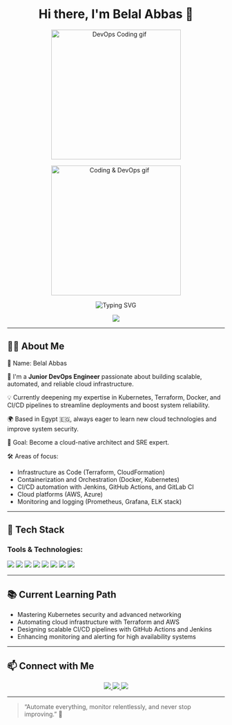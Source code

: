 <h1 align="center">Hi there, I'm Belal Abbas 👋</h1>



<p align="center">
  <img src="https://media.giphy.com/media/3o7aD2saalBwwftBIY/giphy.gif" width="300" alt="DevOps Coding gif"/>
</p>


<!-- صورة 2: Cloud Automation -->
<!-- 
<p align="center">
  <img src="https://media.giphy.com/media/l0MYt5jPR6QX5pnqM/giphy.gif" width="300" alt="Cloud Automation gif"/>
</p>
-->

<!-- صورة 3: Coding & DevOps -->
<p align="center">
  <img src="https://media.giphy.com/media/xT0xeJpnrWC4XWblEk/giphy.gif" width="300" alt="Coding & DevOps gif"/>
</p>

<p align="center">
  <img src="https://readme-typing-svg.herokuapp.com?font=Fira+Code&size=24&color=61DAFB&center=true&vCenter=true&width=450&lines=Hi,+I+am+Belal+%F0%9F%91%8B;Junior+DevOps+Engineer" alt="Typing SVG" />
</p>

<!-- Typing SVG by DenverCoder1 - https://github.com/DenverCoder1/readme-typing-svg -->
<p align="center">
  <a href="https://github.com/DenverCoder1/readme-typing-svg">
    <img src="https://readme-typing-svg.herokuapp.com/?lines=Infrastructure%20as%20Code;CI/CD%20Pipelines;Cloud%20%26%20DevOps%20Automation&font=Fira%20Code&center=true&width=440&height=45&color=f75c7e&vCenter=true&size=22">
  </a>
</p> 

---

## 🧑‍💻 About Me
👤 Name: Belal Abbas

🎯 I'm a **Junior DevOps Engineer** passionate about building scalable, automated, and reliable cloud infrastructure.

💡 Currently deepening my expertise in Kubernetes, Terraform, Docker, and CI/CD pipelines to streamline deployments and boost system reliability.

🌍 Based in Egypt 🇪🇬, always eager to learn new cloud technologies and improve system security.

🎯 Goal: Become a cloud-native architect and SRE expert.

🛠️ Areas of focus:
- Infrastructure as Code (Terraform, CloudFormation)  
- Containerization and Orchestration (Docker, Kubernetes)  
- CI/CD automation with Jenkins, GitHub Actions, and GitLab CI  
- Cloud platforms (AWS, Azure)  
- Monitoring and logging (Prometheus, Grafana, ELK stack)  

---

## 🚀 Tech Stack

### Tools & Technologies:
<p>
  <img src="https://img.shields.io/badge/Terraform-7B42BC?logo=terraform&logoColor=white" />
  <img src="https://img.shields.io/badge/Kubernetes-326CE5?logo=kubernetes&logoColor=white" />
  <img src="https://img.shields.io/badge/Docker-2496ED?logo=docker&logoColor=white" />
  <img src="https://img.shields.io/badge/AWS-232F3E?logo=amazonaws&logoColor=white" />
  <img src="https://img.shields.io/badge/Jenkins-D24939?logo=jenkins&logoColor=white" />
  <img src="https://img.shields.io/badge/GitHub-181717?logo=github&logoColor=white" />
  <img src="https://img.shields.io/badge/Prometheus-E6522C?logo=prometheus&logoColor=white" />
  <img src="https://img.shields.io/badge/Grafana-F46800?logo=grafana&logoColor=white" />
</p>

---

## 📚 Current Learning Path

- Mastering Kubernetes security and advanced networking  
- Automating cloud infrastructure with Terraform and AWS  
- Designing scalable CI/CD pipelines with GitHub Actions and Jenkins  
- Enhancing monitoring and alerting for high availability systems  

---

## 📫 Connect with Me

<p align="center">
  <a href="https://linkedin.com/in/yourprofile" target="_blank">
    <img src="https://img.shields.io/badge/-LinkedIn-0077B5?style=for-the-badge&logo=linkedin&logoColor=white" />
  </a>
  <a href="mailto:your-email@example.com" target="_blank">
    <img src="https://img.shields.io/badge/-Email-D44638?style=for-the-badge&logo=gmail&logoColor=white" />
  </a>
  <a href="https://github.com/yourgithub" target="_blank">
    <img src="https://img.shields.io/badge/-GitHub-181717?style=for-the-badge&logo=github&logoColor=white" />
  </a>
</p>

---

> “Automate everything, monitor relentlessly, and never stop improving.” 🚀
